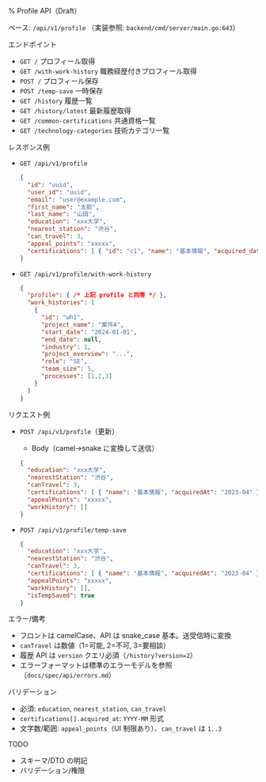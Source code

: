 % Profile API（Draft）

ベース: `/api/v1/profile`
（実装参照: `backend/cmd/server/main.go:643`）

エンドポイント
- `GET /` プロフィール取得
- `GET /with-work-history` 職務経歴付きプロフィール取得
- `POST /` プロフィール保存
- `POST /temp-save` 一時保存
- `GET /history` 履歴一覧
- `GET /history/latest` 最新履歴取得
- `GET /common-certifications` 共通資格一覧
- `GET /technology-categories` 技術カテゴリ一覧

レスポンス例
- `GET /api/v1/profile`
  ```json
  {
    "id": "uuid",
    "user_id": "uuid",
    "email": "user@example.com",
    "first_name": "太郎",
    "last_name": "山田",
    "education": "xxx大学",
    "nearest_station": "渋谷",
    "can_travel": 3,
    "appeal_points": "xxxxx",
    "certifications": [ { "id": "c1", "name": "基本情報", "acquired_date": "2023-04" } ]
  }
  ```

- `GET /api/v1/profile/with-work-history`
  ```json
  {
    "profile": { /* 上記 profile と同等 */ },
    "work_histories": [
      {
        "id": "wh1",
        "project_name": "案件A",
        "start_date": "2024-01-01",
        "end_date": null,
        "industry": 1,
        "project_overview": "...",
        "role": "SE",
        "team_size": 5,
        "processes": [1,2,3]
      }
    ]
  }
  ```

リクエスト例
- `POST /api/v1/profile`（更新）
  - Body（camel→snake に変換して送信）
  ```json
  {
    "education": "xxx大学",
    "nearestStation": "渋谷",
    "canTravel": 3,
    "certifications": [ { "name": "基本情報", "acquiredAt": "2023-04" } ],
    "appealPoints": "xxxxx",
    "workHistory": []
  }
  ```

- `POST /api/v1/profile/temp-save`
  ```json
  {
    "education": "xxx大学",
    "nearestStation": "渋谷",
    "canTravel": 3,
    "certifications": [ { "name": "基本情報", "acquiredAt": "2023-04" } ],
    "appealPoints": "xxxxx",
    "workHistory": [],
    "isTempSaved": true
  }
  ```

エラー/備考
- フロントは camelCase、API は snake_case 基本。送受信時に変換
- `canTravel` は数値（1=可能, 2=不可, 3=要相談）
- 履歴 API は `version` クエリ必須（`/history?version=2`）
 - エラーフォーマットは標準のエラーモデルを参照（`docs/spec/api/errors.md`）

バリデーション
- 必須: `education`, `nearest_station`, `can_travel`
- `certifications[].acquired_at`: `YYYY-MM` 形式
- 文字数/範囲: `appeal_points`（UI 制限あり）、`can_travel` は `1..3`

TODO
- スキーマ/DTO の明記
- バリデーション/権限
